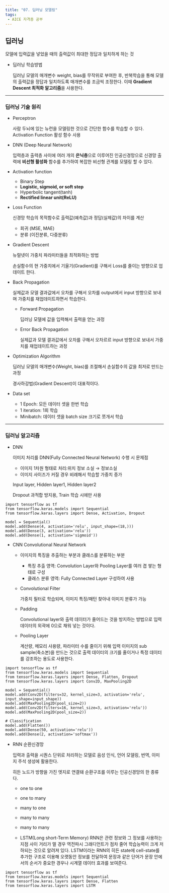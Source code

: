 ```yaml
---
title: "07. 딥러닝 모델링"
tags:
 - AICE 자격증 공부
---
```


## 딥러닝
모델에 입력값을 넣었을 때의 출력값이 최대한 정답과 일치하게 하는 것

- 딥러닝 학습방법

  딥러닝 모델의 매개변수 weight, bias를 무작위로 부여한 후,
  반복학습을 통해 모델의 출력값을 정답과 일치하도록 매개변수를 조금씩 조정한다.
  이때 **Gradient Descent 최적화 알고리즘**을 사용한다.

***

### 딥러닝 기술 원리
- Perceptron

  사람 두뇌에 있는 뉴런을 모델링한 것으로 간단한 함수를 학습할 수 있다.
  Activation Function 활성 함수 사용

- DNN (Deep Neural Network)

  입력층과 출력층 사이에 여러 개의 **은닉층**으로 이루어진 인공신경망으로
  신경망 출력에 **비선형 활성화** 함수를 추가하여
  복잡한 비선형 관계를 모델링 할 수 있다.

- Activation function
  - Binary Step
  - **Logistic, sigmoid, or soft step**
  - Hyperbolic tangent(tanh)
  - **Rectified linear unit(ReLU)**
 
- Loss Function
  
  신경망 학습의 목적함수로 출력값(예측값)과 정답(실제값)의 차이를 계산
  - 회귀 (MSE, MAE)
  - 분류 (이진분류, 다중분류)
    
- Gradient Descent

  뉴럴넷이 가중치 파라미터들을 최적화하는 방법

  손실함수의 현 가중치에서 기울기(Gradient)를 구해서 Loss를 줄이는 방향으로 업데이트 한다.

- Back Propagation

  실제값과 모델 결과값에서 오차를 구해서 오차를 output에서 input 방향으로 보내며 가중치를 재업데이트하면서 학습한다.
  - Forward Propagation

    딥러닝 모델에 값을 입력해서 출력을 얻는 과정
  - Error Back Propagation

    실제값과 모델 결과값에서 오차를 구해서 오차르르 input 방향으로 보내서 가중치를 재업데이트하는 과정

- Optimization Algorithm
  
  딥러닝 모델의 매개변수(Weight, bias)를 조절해서 손실함수의 값을 최저로 만드는 과정

  경사하강법(Gradient Descent)이 대표적이다.

- Data set
  - 1 Epoch: 모든 데이터 셋을 한번 학습
  - 1 iteration: 1회 학습
  - Minibatch: 데이터 셋을 batch size 크기로 쪼개서 학습
 
***

### 딥러닝 알고리즘
- DNN

  이미지 처리를 DNN(Fully Connected Neural Network) 수행 시 문제점
  - 이미지 1차원 형태로 처리:위치 정보 소실 → 정보소실
  - 이미지 사이즈가 커질 경우 비례해서 학습할 가중치 증가
  
  Input layer, Hidden layer1, Hidden layer2

  Dropout 과적합 방지용, Train 학습 시에만 사용

``` Python3
import tensorflow as tf
from tensorflow.keras.models import Sequential
from tensorflow.keras.layers import Dense, Activation, Dropout

model = Sequential()
model.add(Dense(4, activation='relu', input_shape=(18,)))
model.add(Dense(3, activation='relu'))
model.add(Dense(1, activation='sigmoid'))
```
- CNN Convolutional Neural Network
  - 이미지의 특징을 추출하는 부분과 클래스를 분류하는 부분
    - 특징 추출 영역: Convolution Layer와 Pooling Layer를 여러 겹 쌓는 형태로 구성
    - 클래스 분류 영역: Fully Connected Layer 구성하여 사용
  
  - Convolutional Filter
  
    가중치 필터로 학습되며, 이미지 특징/패턴 찾아내 이미지 분류가 가능
  - Padding

    Convolutional layer와 출력 데이터가 줄어드는 것을 방지하는 방법으로
    입력 데이터의 외곽에 0으로 채워 넣는 것이다.

  - Pooling Layer

    계산량, 메모리 사용량, 파라미터 수를 줄이기 위해 입력 이미지의 sub sample(축소본)을 만드는 것으로
    출력 데이터의 크기를 줄이거나 특정 데이터를 강조하는 용도로 사용한다.

```Python3
import tensorflow as tf
from tensorflow.keras.models import Sequential
from tensorflow.keras.layers import Dense, Flatten, Dropout
from tensorflow.keras.layers import Conv2D, MaxPooling2D

model = Sequential()
model.add(Conv2D(filters=32, kernel_size=3, activation='relu', input_shape=input_shape))
model.add(MaxPooling2D(pool_size=2))
model.add(Conv2D(filters=16, kernel_size=3, activation='relu'))
model.add(MaxPooling2D(pool_size=2))

# Classification
model.add(Flatten())
model.add(Dense(50, activation='relu'))
model.add(Dense(2, activation='softmax'))
```

- RNN 순환신경망

  입력과 출력을 시퀀스 단위로 처리하는 모델로
  음성 인식, 언어 모델링, 번역, 이미지 주석 생성에 활용한다.

  히든 노드가 방향을 가진 엣지로 연결돼 순환구조를 이루는 인공신경망의 한 종류다.
  
  - one to one
  - one to many
  - many to one
  - many to many
  - many to many

  - LSTM(Long short-Term Memory)
    RNN은 관련 정보와 그 정보를 사용하는 지점 사이 거리가 멀 경우
    역전파시 그래디언트가 점차 줄어 학습능력이 크게 저하되는 것으로 알려져 있다.
    LSTM이라는 RNN의 히든 state에 cell-state를 추가한 구조로 이용해 오랫동안 정보를 전달하여
    문장과 같은 단어가 문장 안에서의 순서가 중요한 경우나 시계열 데이터 효과를 보여준다.

```Python3
import tensorflow as tf
from tensorflow.keras.models import Sequential
from tensorflow.keras.layers import Dense, Flatten
from tensorflow.keras.layers import LSTM
```
